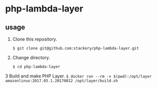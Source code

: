 # php-lambda-layer

## usage
1. Clone this repository.
    ```
    $ git clone git@github.com:stackery/php-lambda-layer.git
    ```
2. Change directory.
    ```
    $ cd php-lambda-layer
    ```
3 Build and make PHP Layer.
    ```
    $ docker run --rm -v $(pwd):/opt/layer amazonlinux:2017.03.1.20170812 /opt/layer/build.sh
    ```

